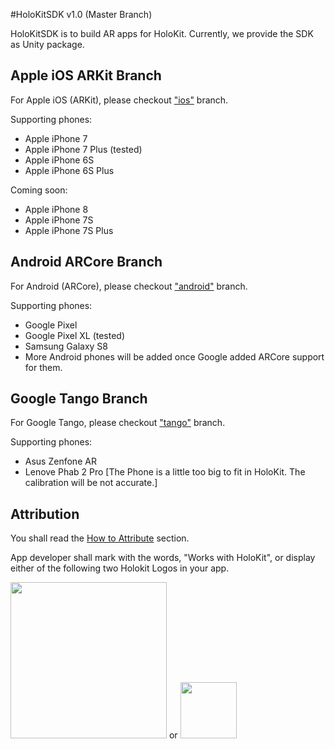 #HoloKitSDK v1.0 (Master Branch)

HoloKitSDK is to build AR apps for HoloKit. Currently, we provide the SDK as Unity package.


## Apple iOS ARKit Branch

For Apple iOS (ARKit), please checkout ["ios"](/holokit/holokitsdk/tree/ios) branch. 

Supporting phones: 

- Apple iPhone 7
- Apple iPhone 7 Plus (tested)
- Apple iPhone 6S
- Apple iPhone 6S Plus

Coming soon:

- Apple iPhone 8
- Apple iPhone 7S
- Apple iPhone 7S Plus

## Android ARCore Branch 

For Android (ARCore), please checkout ["android"](/holokit/holokitsdk/tree/android) branch. 

Supporting phones:

- Google Pixel 
- Google Pixel XL (tested)
- Samsung Galaxy S8
- More Android phones will be added once Google added ARCore support for them.

## Google Tango Branch

For Google Tango, please checkout ["tango"](/holokit/holokitsdk/tree/tango)  branch.

Supporting phones: 

- Asus Zenfone AR
- Lenove Phab 2 Pro [The Phone is a little too big to fit in HoloKit. The calibration will be not accurate.]


## Attribution

You shall read the [How to Attribute](https://holokit.io/#develop) section.

App developer shall mark with the words, "Works with HoloKit", or display either of the following two Holokit Logos in your app.

<img src="https://holokit.io/images/HoloKit_Logo1.png" width="250px">
or 
<img src="https://holokit.io/images/HoloKit_Logo2.png" width="90px">

 
